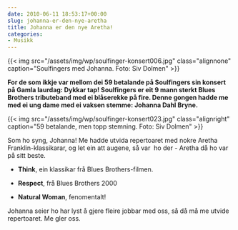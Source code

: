 ```yaml
---
date: 2010-06-11 18:53:17+00:00
slug: johanna-er-den-nye-aretha
title: Johanna er den nye Aretha!
categories:
- Musikk
---
```

{{< img src="/assets/img/wp/soulfinger-konsert006.jpg" class="alignnone" caption="Soulfingers med Johanna. Foto: Siv Dolmen" >}}

**For de som ikkje var mellom dei 59 betalande på Soulfingers sin konsert på Gamla laurdag: Dykkar tap! Soulfingers er eit 9 mann sterkt Blues Brothers tributeband med ei blåserekke på fire. Denne gongen hadde me med ei ung dame med ei vaksen stemme: Johanna Dahl Bryne.**

<!--more-->

{{< img src="/assets/img/wp/soulfinger-konsert023.jpg" class="alignright" caption="59 betalande, men topp stemning. Foto: Siv Dolmen" >}}

Som ho syng, Johanna! Me hadde utvida repertoaret med nokre Aretha Franklin-klassikarar, og let ein att augene, så var  ho der - Aretha då ho var på sitt beste.



	
  * **Think**, ein klassikar frå Blues Brothers-filmen.

	
  * **Respect**, frå Blues Brothers 2000

	
  * **Natural Woman**, fenomentalt!


Johanna seier ho har lyst å gjere fleire jobbar med oss, så då må me utvide repertoaret. Me gler oss.
